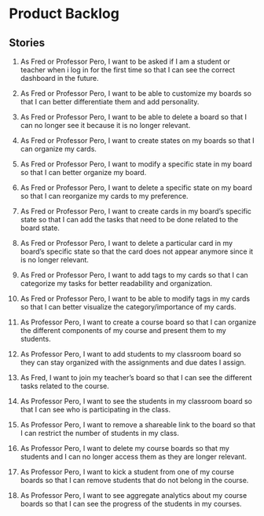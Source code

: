 # Product Backlog

## Stories

1. As Fred or Professor Pero, I want to be asked if I am a student or teacher when i log in for the first time so that I can see the correct dashboard in the future.

2. As Fred or Professor Pero, I want to be able to customize my boards so that I can better differentiate them and add personality.

3. As Fred or Professor Pero, I want to be able to delete a board so that I can no longer see it because it is no longer relevant.

4. As Fred or Professor Pero, I want to create states on my boards so that I can organize my cards.

5. As Fred or Professor Pero, I want to modify a specific state in my board so that I can better organize my board.

6.  As Fred or Professor Pero, I want to delete a specific state on my board so that I can reorganize my cards to my preference.

7.  As Fred or Professor Pero, I want to create cards in my board’s specific state so that I can add the tasks that need to be done related to the board state.

8.  As Fred or Professor Pero, I want to delete a particular card in my board’s specific state so that the card does not appear anymore since it is no longer relevant.

9.  As Fred or Professor Pero, I want to add tags to my cards so that I can categorize my tasks for better readability and organization.

10. As Fred or Professor Pero, I want to be able to modify tags in my cards so that I can better visualize the category/importance of my cards.

11. As Professor Pero, I want to create a course board so that I can organize the different components of my course and present them to my students.

12. As Professor Pero, I want to add students to my classroom board so they can stay organized with the assignments and due dates I assign.

13. As Fred, I want to join my teacher’s board so that I can see the different tasks related to the course.

14. As Professor Pero, I want to see the students in my classroom board so that I can see who is participating in the class.

15. As Professor Pero, I want to remove a shareable link to the board so that I can restrict the number of students in my class.

16. As Professor Pero, I want to delete my course boards so that my students and I can no longer access them as they are longer relevant.

17. As Professor Pero, I want to kick a student from one of my course boards so that I can remove students that do not belong in the course.

18. As Professor Pero, I want to see aggregate analytics about my course boards so that I can see the progress of the students in my courses.
